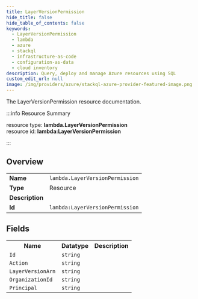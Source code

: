 ```yaml
---
title: LayerVersionPermission
hide_title: false
hide_table_of_contents: false
keywords:
  - LayerVersionPermission
  - lambda
  - azure
  - stackql
  - infrastructure-as-code
  - configuration-as-data
  - cloud inventory
description: Query, deploy and manage Azure resources using SQL
custom_edit_url: null
image: /img/providers/azure/stackql-azure-provider-featured-image.png
---
```

The LayerVersionPermission resource documentation.

:::info Resource Summary

<div class="row">
<div class="providerDocColumn">
<span>resource type:&nbsp;<b>lambda.LayerVersionPermission</b></span><br />
<span>resource id:&nbsp;<b>lambda:LayerVersionPermission</b></span><br />
</div>
</div>

:::

## Overview
<table><tbody>
<tr><td><b>Name</b></td><td><code>lambda.LayerVersionPermission</code></td></tr>
<tr><td><b>Type</b></td><td>Resource</td></tr>
<tr><td><b>Description</b></td><td></td></tr>
<tr><td><b>Id</b></td><td><code>lambda:LayerVersionPermission</code></td></tr>
</tbody></table>

## Fields
<table><tbody>
<tr><th>Name</th><th>Datatype</th><th>Description</th></tr>
<tr><td><code>Id</code></td><td><code>string</code></td><td></td></tr><tr><td><code>Action</code></td><td><code>string</code></td><td></td></tr><tr><td><code>LayerVersionArn</code></td><td><code>string</code></td><td></td></tr><tr><td><code>OrganizationId</code></td><td><code>string</code></td><td></td></tr><tr><td><code>Principal</code></td><td><code>string</code></td><td></td></tr>
</tbody></table>
